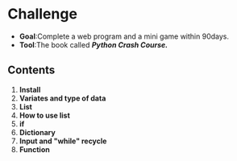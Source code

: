 # Challenge
- **Goal**:Complete a web program and a mini game within 90days.
- **Tool**:The book called ***Python Crash Course.***
## Contents
1. **Install**
2. **Variates and type of data**
3. **List**
4. **How to use list**
5. **if**
6. **Dictionary**
7. **Input and "while" recycle**
8. **Function**
